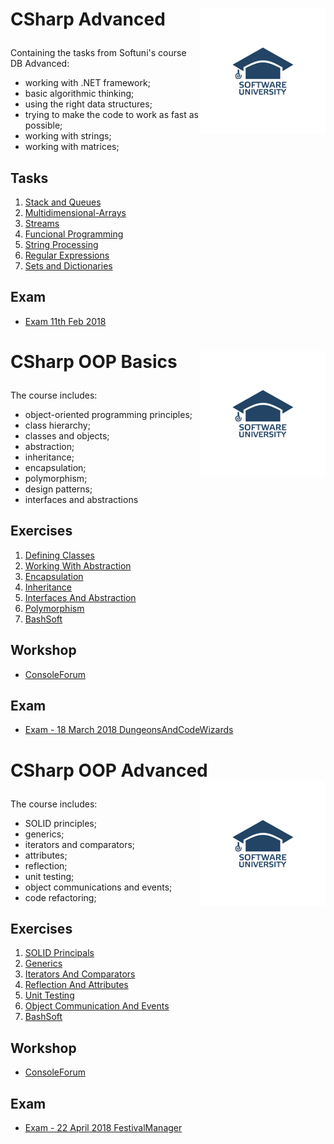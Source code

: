 # <p align="left">CSharp Advanced<a href="https://softuni.bg/trainings/1841/csharp-advanced-january-2018"><img src="https://github.com/girginchev/SoftUni-Courses/blob/master/ProgrammingBasics/Exam_20170319/Bills/bin/Debug/softUniLogo.png" alt="Softuni logo" width="200" align="right"></a><p>

Containing the tasks from Softuni's course DB Advanced:
- working with .NET framework;
- basic algorithmic thinking;
- using the right data structures;
- trying to make the code to work as fast as possible;
- working with strings;
- working with matrices;

## Tasks

1. [Stack and Queues](https://github.com/girginchev/CSharp-Fundametals-OOP-OOD-SoftUni-Courses/tree/master/CSharp%20Advanced/01.Stacks-and-Queues)
2. [Multidimensional-Arrays](https://github.com/girginchev/CSharp-Fundametals-OOP-OOD-SoftUni-Courses/tree/master/CSharp%20Advanced/02.Multidimensional-Arrays)
3. [Streams](https://github.com/girginchev/CSharp-Fundametals-OOP-OOD-SoftUni-Courses/tree/master/CSharp%20Advanced/03.%20Streams)
4. [Funcional Programming](https://github.com/girginchev/CSharp-Fundametals-OOP-OOD-SoftUni-Courses/tree/master/CSharp%20Advanced/04.%20Functional-Programming)
5. [String Processing](https://github.com/girginchev/CSharp-Fundametals-OOP-OOD-SoftUni-Courses/tree/master/CSharp%20Advanced/Manual%20String%20Processing)
6. [Regular Expressions](https://github.com/girginchev/CSharp-Fundametals-OOP-OOD-SoftUni-Courses/tree/master/CSharp%20Advanced/Regular%20Expressions)
7. [Sets and Dictionaries](https://github.com/girginchev/CSharp-Fundametals-OOP-OOD-SoftUni-Courses/tree/master/CSharp%20Advanced/Sets%20and%20Dictionaries)

## Exam

* [Exam 11th Feb 2018](https://github.com/girginchev/CSharp-Fundametals-OOP-OOD-SoftUni-Courses/tree/master/CSharp%20Advanced/MyExam-20180211)



# <p align="left">CSharp OOP Basics<a href="https://softuni.bg/trainings/1842/csharp-oop-basics-february-2018"><img src="https://github.com/girginchev/SoftUni-Courses/blob/master/ProgrammingBasics/Exam_20170319/Bills/bin/Debug/softUniLogo.png" alt="Softuni logo" width="200" align="right"></a><p>


The course includes:
- object-oriented programming principles;
- class hierarchy;
- classes and objects;
- abstraction;
- inheritance;
- encapsulation;
- polymorphism;
- design patterns;
- interfaces and abstractions

## Exercises
1. [Defining Classes](https://github.com/girginchev/CSharp-Fundametals-OOP-OOD-SoftUni-Courses/tree/master/CSharp%20OOP%20Basics/01.DefiningClasses)
2. [Working With Abstraction](https://github.com/girginchev/CSharp-Fundametals-OOP-OOD-SoftUni-Courses/tree/master/CSharp%20OOP%20Basics/02.WorkingWithAbstraction)
3. [Encapsulation](https://github.com/girginchev/CSharp-Fundametals-OOP-OOD-SoftUni-Courses/tree/master/CSharp%20OOP%20Basics/03.Encapsulation)
4. [Inheritance](https://github.com/girginchev/CSharp-Fundametals-OOP-OOD-SoftUni-Courses/tree/master/CSharp%20OOP%20Basics/04.Inheritance)
5. [Interfaces And Abstraction](https://github.com/girginchev/CSharp-Fundametals-OOP-OOD-SoftUni-Courses/tree/master/CSharp%20OOP%20Basics/05.InterfacesAndAbstraction)
6. [Polymorphism](https://github.com/girginchev/CSharp-Fundametals-OOP-OOD-SoftUni-Courses/tree/master/CSharp%20OOP%20Basics/06.Polymorphism)
7. [BashSoft](https://github.com/girginchev/CSharp-Fundametals-OOP-OOD-SoftUni-Courses/tree/master/CSharp%20OOP%20Basics/BashSoft)

## Workshop
* [ConsoleForum](https://github.com/girginchev/CSharp-Fundametals-OOP-OOD-SoftUni-Courses/tree/master/CSharp%20OOP%20Basics/WorkShop)

## Exam

* [Exam - 18 March 2018 DungeonsAndCodeWizards](https://github.com/girginchev/CSharp-Fundametals-OOP-OOD-SoftUni-Courses/tree/master/CSharp%20OOP%20Basics/MyExam-20180318)



# <p align="left">CSharp OOP Advanced<a href="https://softuni.bg/trainings/1843/csharp-oop-advanced-march-2018"><img src="https://github.com/girginchev/SoftUni-Courses/blob/master/ProgrammingBasics/Exam_20170319/Bills/bin/Debug/softUniLogo.png" alt="Softuni logo" width="200" align="right"></a><p>


The course includes:
- SOLID principles;
- generics;
- iterators and comparators;
- attributes;
- reflection;
- unit testing;
- object communications and events;
- code refactoring;

## Exercises
1. [SOLID Principals](https://github.com/girginchev/CSharp-Fundametals-OOP-OOD-SoftUni-Courses/tree/master/CSharp%20OOP%20Advanced/01.SOLID)
2. [Generics](https://github.com/girginchev/CSharp-Fundametals-OOP-OOD-SoftUni-Courses/tree/master/CSharp%20OOP%20Advanced/02.Generics)
3. [Iterators And Comparators](https://github.com/girginchev/CSharp-Fundametals-OOP-OOD-SoftUni-Courses/tree/master/CSharp%20OOP%20Advanced/03.IteratorsAndComparators)
4. [Reflection And Attributes](https://github.com/girginchev/CSharp-Fundametals-OOP-OOD-SoftUni-Courses/tree/master/CSharp%20OOP%20Advanced/04.ReflectionAndAttributes)
5. [Unit Testing](https://github.com/girginchev/CSharp-Fundametals-OOP-OOD-SoftUni-Courses/tree/master/CSharp%20OOP%20Advanced/05.UnitTesting)
6. [Object Communication And Events](https://github.com/girginchev/CSharp-Fundametals-OOP-OOD-SoftUni-Courses/tree/master/CSharp%20OOP%20Advanced/06.ObjectCommunicationAndEvents)
7. [BashSoft](https://github.com/girginchev/CSharp-Fundametals-OOP-OOD-SoftUni-Courses/tree/master/CSharp%20OOP%20Advanced/BashSoft)

## Workshop
* [ConsoleForum](https://github.com/girginchev/CSharp-Fundametals-OOP-OOD-SoftUni-Courses/tree/master/CSharp%20OOP%20Advanced/Workshop)

## Exam

* [Exam - 22 April 2018 FestivalManager](https://github.com/girginchev/CSharp-Fundametals-OOP-OOD-SoftUni-Courses/tree/master/CSharp%20OOP%20Advanced/MyExam-20180422)

